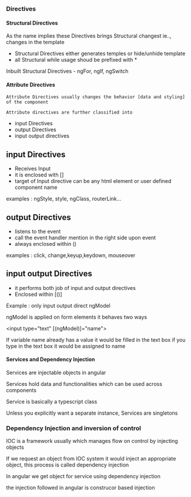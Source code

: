 ### Directives

#### Structural Directives

  As the name implies these Directives brings Structural changest
  ie.., changes in the template

 * Structural Directives either generates temples or hide/unhide template
 * all Structural while usage shoud be prefixed with * 

 Inbuilt Structural Directives - ngFor, ngIf, ngSwitch

 #### Attribute Directives

    Attribute Directives usually changes the behavior [data and styling] 
    of the component

    Attribute directives are further classified into

* input Directives 
* output Directives
* input output directives

## input Directives

   * Receives Input 
   * it is enclosed with []
   * target of Input directive can be any html element or user defined component name

   examples : ngStyle, style, ngClass, routerLink...

## output Directives
   
* listens to the event
* call the event handler mention in the right side upon event
* always enclosed within ()

 examples : click, change,keyup,keydown, mouseover

 ## input output Directives

 * it performs both job of input and output directives
 * Enclosed within [()]

 Example : only input output direct ngModel

ngModel is applied on form elements it behaves two ways

<input type="text" [(ngModel)]="name">

If variable name already has a value it would be filled in the text box
if you type in the text box it would be assigned to  name


#### Services and Dependency Injection

Services are injectable objects in angular

Services hold data and functionalities which can be used across components 

Service is basically a typescript class

Unless you explicitly want a separate instance, Services are singletons 

### Dependency Injection and inversion of control

IOC is a framework usually which manages flow on control by injecting objects 

If we request an object from IOC system it would inject an appropriate object,
this process is called dependency injection

In angular we get object for service using dependency injection

the injection followed in angular is construcor based injection
